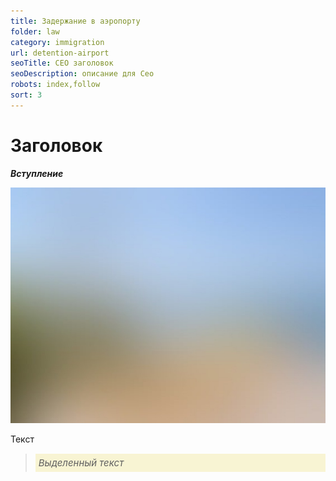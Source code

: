 ```yaml
---
title: Задержание в аэропорту
folder: law
category: immigration
url: detention-airport
seoTitle: СЕО заголовок
seoDescription: описание для Сео
robots: index,follow
sort: 3
---
```


# Заголовок

***Вступление***

![внж Мексики по браку](../../../images/pages/default.jpg)

Текст

> *<p style="font-size:15px; background-color:#f8f4d3; padding:5px; text-align: left">Выделенный текст</P>*

